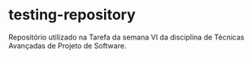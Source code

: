 # testing-repository
Repositório utilizado na Tarefa da semana VI da disciplina de Técnicas Avançadas de Projeto de Software.
